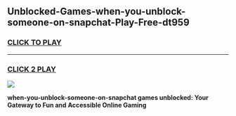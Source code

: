 
## Unblocked-Games-when-you-unblock-someone-on-snapchat-Play-Free-dt959
<h3>
<a href="https://premium76.site?title=when-you-unblock-someone-on-snapchat&ref=12A">CLICK TO PLAY</a></h3>
<hr>

<h3>
<a href="https://premium76.site?title=when-you-unblock-someone-on-snapchat&ref=12A">CLICK 2 PLAY</a>
  
</h3>

<a href="https://premium76.site?title=when-you-unblock-someone-on-snapchat&ref=12A"><img src="https://clearcache.store/games.png"></a>


**when-you-unblock-someone-on-snapchat games unblocked: Your Gateway to Fun and Accessible Online Gaming**
